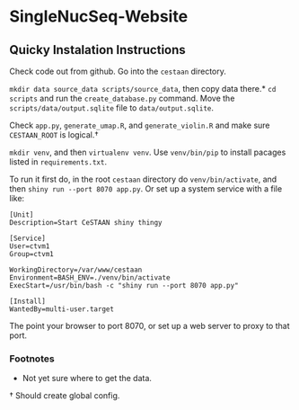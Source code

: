 # SingleNucSeq-Website


## Quicky Instalation Instructions

Check code out from github.  Go into the `cestaan` directory.

`mkdir data source_data scripts/source_data`, then copy data there.*
`cd scripts` and run the `create_database.py` command.  Move the
`scripts/data/output.sqlite` file to `data/output.sqlite`.

Check `app.py`, `generate_umap.R`, and `generate_violin.R` and make
sure `CESTAAN_ROOT` is logical.†

`mkdir venv`, and then `virtualenv venv`.  Use `venv/bin/pip` to
install pacages listed in `requirements.txt`.

To run it first do, in the root `cestaan` directory do
`venv/bin/activate`, and then `shiny run --port 8070 app.py`.  Or set
up a system service with a file like:

```
[Unit]
Description=Start CeSTAAN shiny thingy

[Service]
User=ctvm1
Group=ctvm1

WorkingDirectory=/var/www/cestaan
Environment=BASH_ENV=./venv/bin/activate
ExecStart=/usr/bin/bash -c "shiny run --port 8070 app.py"

[Install]
WantedBy=multi-user.target
```

The point your browser to port 8070, or set up a web server to proxy to that port.


### Footnotes

* Not yet sure where to get the data.

† Should create global config.
